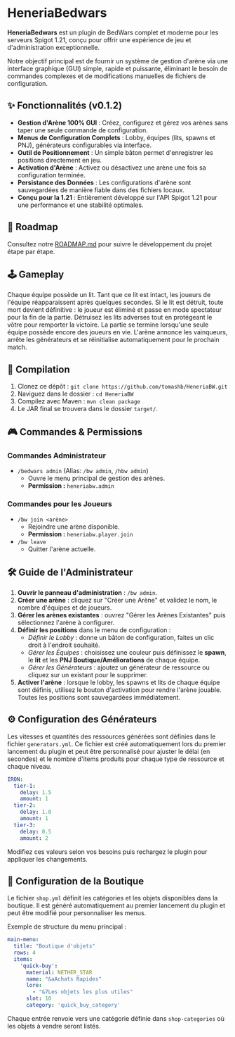 # HeneriaBedwars

**HeneriaBedwars** est un plugin de BedWars complet et moderne pour les serveurs Spigot 1.21, conçu pour offrir une expérience de jeu et d'administration exceptionnelle.

Notre objectif principal est de fournir un système de gestion d'arène via une interface graphique (GUI) simple, rapide et puissante, éliminant le besoin de commandes complexes et de modifications manuelles de fichiers de configuration.

## ✨ Fonctionnalités (v0.1.2)

- **Gestion d'Arène 100% GUI** : Créez, configurez et gérez vos arènes sans taper une seule commande de configuration.
- **Menus de Configuration Complets** : Lobby, équipes (lits, spawns et PNJ), générateurs configurables via interface.
- **Outil de Positionnement** : Un simple bâton permet d'enregistrer les positions directement en jeu.
- **Activation d'Arène** : Activez ou désactivez une arène une fois sa configuration terminée.
- **Persistance des Données** : Les configurations d'arène sont sauvegardées de manière fiable dans des fichiers locaux.
- **Conçu pour la 1.21** : Entièrement développé sur l'API Spigot 1.21 pour une performance et une stabilité optimales.

## 🚀 Roadmap

Consultez notre [ROADMAP.md](ROADMAP.md) pour suivre le développement du projet étape par étape.

## 🕹️ Gameplay

Chaque équipe possède un lit. Tant que ce lit est intact, les joueurs de l'équipe réapparaissent après quelques secondes.
Si le lit est détruit, toute mort devient définitive : le joueur est éliminé et passe en mode spectateur pour la fin de la partie.
Détruisez les lits adverses tout en protégeant le vôtre pour remporter la victoire.
La partie se termine lorsqu'une seule équipe possède encore des joueurs en vie. L'arène annonce les vainqueurs, arrête les générateurs et se réinitialise automatiquement pour le prochain match.

## 🔧 Compilation

1.  Clonez ce dépôt : `git clone https://github.com/tomashb/HeneriaBW.git`
2.  Naviguez dans le dossier : `cd HeneriaBW`
3.  Compilez avec Maven : `mvn clean package`
4.  Le JAR final se trouvera dans le dossier `target/`.

## 🎮 Commandes & Permissions

### Commandes Administrateur
- `/bedwars admin` (Alias: `/bw admin`, `/hbw admin`)
  - Ouvre le menu principal de gestion des arènes.
  - **Permission :** `heneriabw.admin`

### Commandes pour les Joueurs
- `/bw join <arène>`
  - Rejoindre une arène disponible.
  - **Permission :** `heneriabw.player.join`
- `/bw leave`
  - Quitter l'arène actuelle.

## 🛠️ Guide de l'Administrateur

1. **Ouvrir le panneau d'administration** : `/bw admin`.
2. **Créer une arène** : cliquez sur "Créer une Arène" et validez le nom, le nombre d'équipes et de joueurs.
3. **Gérer les arènes existantes** : ouvrez "Gérer les Arènes Existantes" puis sélectionnez l'arène à configurer.
4. **Définir les positions** dans le menu de configuration :
   - *Définir le Lobby* : donne un bâton de configuration, faites un clic droit à l'endroit souhaité.
   - *Gérer les Équipes* : choisissez une couleur puis définissez le **spawn**, le **lit** et les **PNJ Boutique/Améliorations** de chaque équipe.
   - *Gérer les Générateurs* : ajoutez un générateur de ressource ou cliquez sur un existant pour le supprimer.
5. **Activer l'arène** : lorsque le lobby, les spawns et lits de chaque équipe sont définis, utilisez le bouton d'activation pour rendre l'arène jouable. Toutes les positions sont sauvegardées immédiatement.

## ⚙️ Configuration des Générateurs

Les vitesses et quantités des ressources générées sont définies dans le fichier `generators.yml`. Ce fichier est créé automatiquement lors du premier lancement du plugin et peut être personnalisé pour ajuster le délai (en secondes) et le nombre d'items produits pour chaque type de ressource et chaque niveau.

```yaml
IRON:
  tier-1:
    delay: 1.5
    amount: 1
  tier-2:
    delay: 1.0
    amount: 1
  tier-3:
    delay: 0.5
    amount: 2
```

Modifiez ces valeurs selon vos besoins puis rechargez le plugin pour appliquer les changements.

## 🛒 Configuration de la Boutique

Le fichier `shop.yml` définit les catégories et les objets disponibles dans la boutique. Il est généré automatiquement au premier lancement du plugin et peut être modifié pour personnaliser les menus.

Exemple de structure du menu principal :

```yaml
main-menu:
  title: "Boutique d'objets"
  rows: 4
  items:
    'quick-buy':
      material: NETHER_STAR
      name: "&aAchats Rapides"
      lore:
        - "&7Les objets les plus utiles"
      slot: 10
      category: 'quick_buy_category'
```

Chaque entrée renvoie vers une catégorie définie dans `shop-categories` où les objets à vendre seront listés.
